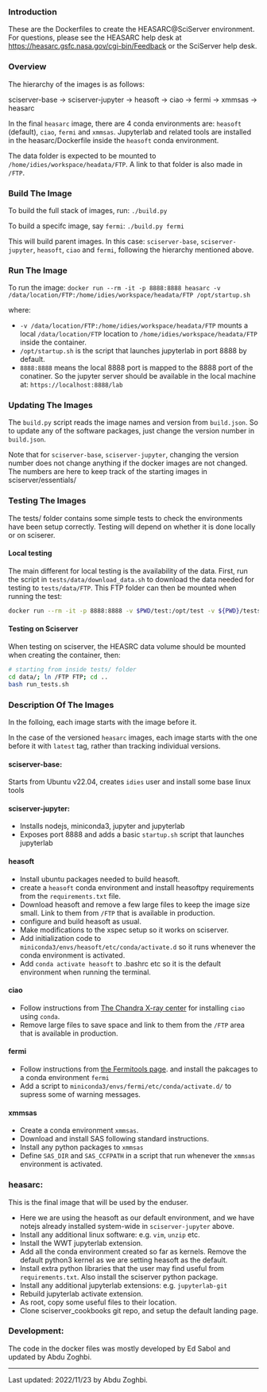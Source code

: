 ### Introduction
These are the Dockerfiles to create the HEASARC@SciServer environment.  For questions,
please see the HEASARC help desk at https://heasarc.gsfc.nasa.gov/cgi-bin/Feedback or
the SciServer help desk.

### Overview 
The hierarchy of the images is as follows:

  sciserver-base -> sciserver-jupyter -> heasoft -> ciao -> fermi -> xmmsas -> heasarc
   
In the final `heasarc` image, there are 4 conda environments are: `heasoft` (default), `ciao`, `fermi` and `xmmsas`.
Jupyterlab and related tools are installed in the heasarc/Dockerfile inside the `heasoft` conda environment.

The data folder is expected to be mounted to `/home/idies/workspace/headata/FTP`. A link to that folder is also made in `/FTP`.

### Build The Image 
To build the full stack of images, run: 
`./build.py`

To build a specifc image, say `fermi`:
`./build.py fermi`

This will build parent images. In this case: `sciserver-base`, `sciserver-jupyter`, `heasoft`, `ciao` and  `fermi`, following the hierarchy mentioned above.



### Run The Image
To run the image:
`docker run --rm -it -p 8888:8888 heasarc -v /data/location/FTP:/home/idies/workspace/headata/FTP /opt/startup.sh`

where:
- `-v /data/location/FTP:/home/idies/workspace/headata/FTP` mounts a local `/data/location/FTP` location to `/home/idies/workspace/headata/FTP` inside the container. 
- `/opt/startup.sh` is the script that launches jupyterlab in port 8888 by default. 
- `8888:8888` means the local 8888 port is mapped to the 8888 port of the conatiner. So the jupyter server should be available in the local machine at: `https://localhost:8888/lab`


### Updating The Images
The `build.py` script reads the image names and version from `build.json`.
So to update any of the software packages, just change the version number in `build.json`.

Note that for `sciserver-base`, `sciserver-jupyter`, changing the version number does not change anything if the docker images are not changed. The numbers are here to keep track of the starting images in sciserver/essentials/


### Testing The Images
The tests/ folder contains some simple tests to check the environments have been setup correctly. Testing will depend on whether it is done locally or on sciserer.

#### Local testing
The main different for local testing is the availability of the data. First, run the script in `tests/data/download_data.sh` to download the data needed for testing to `tests/data/FTP`. This FTP folder can then be mounted when running the test:

```sh
docker run --rm -it -p 8888:8888 -v $PWD/test:/opt/test -v ${PWD}/tests/data/FTP/:/home/idies/workspace/headata/FTP  heasarc /opt/test/run_tests.sh
```

#### Testing on Sciserver
When testing on sciserver, the HEASRC data volume should be mounted when creating the container, then:
```sh
# starting from inside tests/ folder
cd data/; ln /FTP FTP; cd ..
bash run_tests.sh
```



### Description Of The Images
In the folloing, each image starts with the image before it.

In the case of the versioned `heasarc` images, each image starts with the one before it
with `latest` tag, rather than tracking individual versions.

#### sciserver-base:
Starts from Ubuntu v22.04, creates `idies` user and install some base linux tools


#### sciserver-jupyter:
- Installs nodejs, miniconda3, jupyter and jupyterlab
- Exposes port 8888 and adds a basic `startup.sh` script that launches jupyterlab



#### heasoft
- Install ubuntu packages needed to build heasoft.
- create a `heasoft` conda environment and install heasoftpy requirements from the `requirements.txt` file.
- Download heasoft and remove a few large files to keep the image size small. Link to them from `/FTP` that is available in production.
- configure and build heasoft as usual.
- Make modifications to the xspec setup so it works on sciserver.
- Add initialization code to `miniconda3/envs/heasoft/etc/conda/activate.d` so it runs whenever the conda environment is activated.
- Add `conda activate heasoft` to .bashrc etc so it is the default environment when running the terminal.

#### ciao
- Follow instructions from [The Chandra X-ray center](https://cxc.cfa.harvard.edu/ciao/threads/ciao_install_conda/) for installing `ciao` using `conda`. 
- Remove large files to save space and link to them from the `/FTP` area that is available in production.


#### fermi
- Follow instructions from [the Fermitools page](https://github.com/fermi-lat/Fermitools-conda/wiki/Installation-Instructions).  and install the pakcages to a conda environment `fermi`
- Add a script to `miniconda3/envs/fermi/etc/conda/activate.d/` to supress some of warning messages.

#### xmmsas
- Create a conda environment `xmmsas`.
- Download and install SAS following standard instructions.
- Install any python packages to `xmmsas`
- Define `SAS_DIR` and `SAS_CCFPATH` in a script that run whenever the `xmmsas` environment is activated.


### heasarc:
This is the final image that will be used by the enduser.

- Here we are using the heasoft as our default environment, and we have notejs already installed system-wide in `sciserver-jupyter` above.
- Install any additional linux software: e.g. `vim`, `unzip` etc.
- Install the WWT jupyterlab extension.
- Add all the conda environment created so far as kernels. Remove the default python3 kernel as we are setting heasoft as the default.
- Install extra python libraries that the user may find useful from `requirements.txt`. Also install the sciserver python package.
- Install any additional jupyterlab extensions: e.g. `jupyterlab-git`
- Rebuild jupyterlab activate extension.
- As root, copy some useful files to their location.
- Clone sciserver_cookbooks git repo, and setup the default landing page.


### Development:
The code in the docker files was mostly developed by Ed Sabol and updated by
Abdu Zoghbi.


---
Last updated: 2022/11/23 by Abdu Zoghbi.